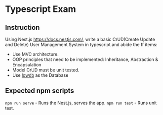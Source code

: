 # Typescript Exam

## Instruction

Using Nest.js https://docs.nestjs.com/, write a basic CrUD(Create Update and Delete) User Management System in typescript and abide the ff items:

* Use MVC architecture.
* OOP principles that need to be implemented: Inheritance, Abstraction & Encapsulation
* Model CrUD must be unit tested.
* Use [lowdb](https://www.npmjs.com/package/lowdb) as the Database

## Expected npm scripts

`npm run serve` - Runs the Nest.js, serves the app.
`npm run test` - Runs unit test.
